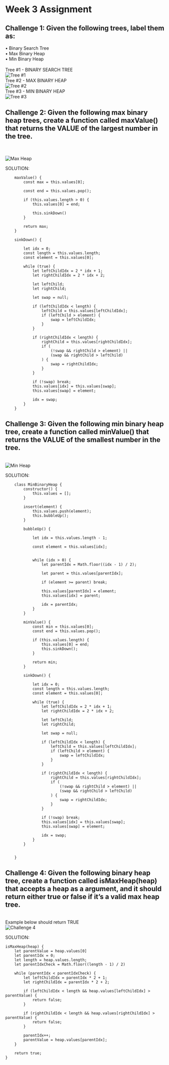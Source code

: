<h1>Week 3 Assignment</h1>

<h2>Challenge 1: Given the following trees, label them as:</h2> 
• Binary Search Tree<br>
• Max Binary Heap<br>
• Min Binary Heap<br><br>
Tree #1 - BINARY SEARCH TREE<br>
<img src="tree1.png" alt="Tree #1"><br>
Tree #2 - MAX BINARY HEAP<br>
<img src="tree2.png" alt="Tree #2"><br>
Tree #3 - MIN BINARY HEAP<br>
<img src="tree3.png" alt="Tree #3"><br>

<h2>Challenge 2: Given the following max binary heap trees, create a function called maxValue() that returns the VALUE of the largest number in the tree. </h2> <br>

<img src="maxheap.png" alt="Max Heap"><br>

SOLUTION: <br>

        maxValue() {
            const max = this.values[0];

            const end = this.values.pop();

            if (this.values.length > 0) {
                this.values[0] = end;

                this.sinkDown()
            }

            return max;
        }

        sinkDown() {

            let idx = 0;
            const length = this.values.length;
            const element = this.values[0];

            while (true) {
                let leftChildIdx = 2 * idx + 1;
                let rightChildIdx = 2 * idx + 2;

                let leftChild;
                let rightChild;

                let swap = null;

                if (leftChildIdx < length) {
                    leftChild = this.values[leftChildIdx];
                    if (leftChild > element) {
                        swap = leftChildIdx;
                    }
                }

                if (rightChildIdx < length) {
                    rightChild = this.values[rightChildIdx];
                    if (
                        (!swap && rightChild > element) ||
                        (swap && rightChild > leftChild)
                    ) {
                        swap = rightChildIdx;
                    }
                }

                if (!swap) break;
                this.values[idx] = this.values[swap];
                this.values[swap] = element;

                idx = swap;
            }
        }

<h2>Challenge 3: Given the following min binary heap tree, create a function called minValue() that returns the 
VALUE of the smallest number in the tree. </h2><br>
<img src="minheap.png" alt="Min Heap"><br>

SOLUTION: <br>

        class MinBinaryHeap {
            constructor() {
                this.values = [];
            }

            insert(element) {
                this.values.push(element);
                this.bubbleUp();
            }

            bubbleUp() {

                let idx = this.values.length - 1;

                const element = this.values[idx];


                while (idx > 0) {
                    let parentIdx = Math.floor((idx - 1) / 2);

                    let parent = this.values[parentIdx];

                    if (element >= parent) break;

                    this.values[parentIdx] = element;
                    this.values[idx] = parent;

                    idx = parentIdx;
                }
            }

            minValue() {
                const min = this.values[0];
                const end = this.values.pop();

                if (this.values.length) {
                    this.values[0] = end;
                    this.sinkDown();
                }

                return min;
            }

            sinkDown() {

                let idx = 0;
                const length = this.values.length;
                const element = this.values[0];

                while (true) {
                    let leftChildIdx = 2 * idx + 1;
                    let rightChildIdx = 2 * idx + 2;

                    let leftChild;
                    let rightChild;

                    let swap = null;

                    if (leftChildIdx < length) {
                        leftChild = this.values[leftChildIdx];
                        if (leftChild > element) {
                            swap = leftChildIdx;
                        }
                    }

                    if (rightChildIdx < length) {
                        rightChild = this.values[rightChildIdx];
                        if (
                            (!swap && rightChild > element) ||
                            (swap && rightChild > leftChild)
                        ) {
                            swap = rightChildIdx;
                        }
                    }

                    if (!swap) break;
                    this.values[idx] = this.values[swap];
                    this.values[swap] = element;

                    idx = swap;
                }
            }


        }

<h2>Challenge 4: Given the following binary heap tree, create a function called isMaxHeap(heap) that accepts a 
heap as a argument, and it should return either true or false if it’s a valid max heap tree. </h2><br>
Example below should return TRUE<br>
<img src="challenge4.png" alt="Challenge 4"><br>

SOLUTION: <br>

    isMaxHeap(heap) {
        let parentValue = heap.values[0]
        let parentIdx = 0;
        let length = heap.values.length;
        let parentIdxCheck = Math.floor((length - 1) / 2)

        while (parentIdx < parentIdxCheck) {
            let leftChildIdx = parentIdx * 2 + 1;
            let rightChildIdx = parentIdx * 2 + 2;

            if (leftChildIdx < length && heap.values[leftChildIdx] > parentValue) {
                return false;
            }

            if (rightChildIdx < length && heap.values[rightChildIdx] > parentValue) {
                return false;
            }

            parentIdx++;
            parentValue = heap.values[parentIdx];
        }

        return true;
    }